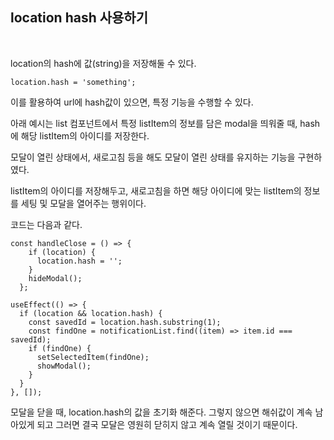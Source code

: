 ## location hash 사용하기
<br>

location의 hash에 값(string)을 저장해둘 수 있다.

```tsx
location.hash = 'something';
```

이를 활용하여 url에 hash값이 있으면, 특정 기능을 수행할 수 있다.

아래 예시는 list 컴포넌트에서 특정 listItem의 정보를 담은 modal을 띄워줄 때, hash에 해당 listItem의 아이디를 저장한다.

모달이 열린 상태에서, 새로고침 등을 해도 모달이 열린 상태를 유지하는 기능을 구현하였다.

listItem의 아이디를 저장해두고, 새로고침을 하면 해당 아이디에 맞는 listItem의 정보를 세팅 및 모달을 열어주는 행위이다.

코드는 다음과 같다.

```tsx
const handleClose = () => {
    if (location) {
      location.hash = '';
    }
    hideModal();
  };

useEffect(() => {
  if (location && location.hash) {
    const savedId = location.hash.substring(1);
    const findOne = notificationList.find((item) => item.id === savedId);
    if (findOne) {
      setSelectedItem(findOne);
      showModal();
    }
  }
}, []);
```

모달을 닫을 때, location.hash의 값을 초기화 해준다. 그렇지 않으면 해쉬값이 계속 남아있게 되고 그러면 결국 모달은 영원히 닫히지 않고 계속 열릴 것이기 때문이다.